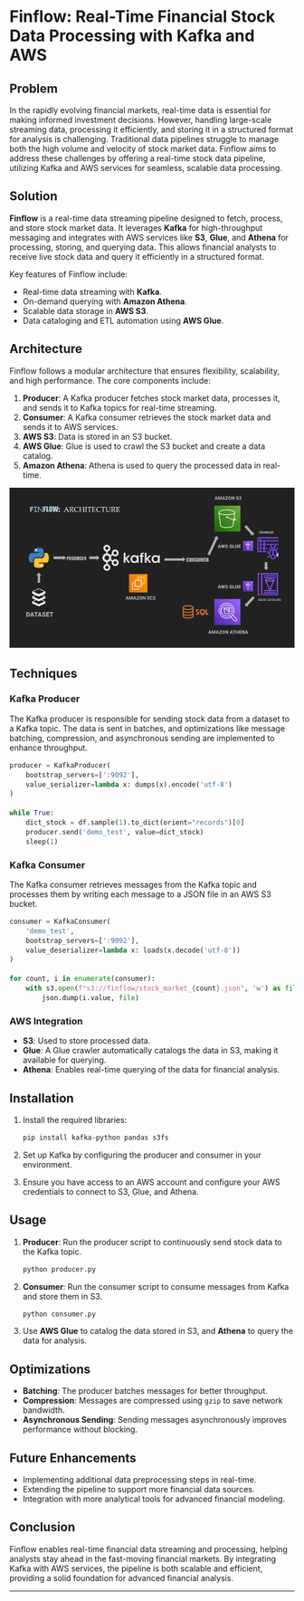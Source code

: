 
# Finflow: Real-Time Financial Stock Data Processing with Kafka and AWS


## Problem

In the rapidly evolving financial markets, real-time data is essential for making informed investment decisions. However, handling large-scale streaming data, processing it efficiently, and storing it in a structured format for analysis is challenging. Traditional data pipelines struggle to manage both the high volume and velocity of stock market data. Finflow aims to address these challenges by offering a real-time stock data pipeline, utilizing Kafka and AWS services for seamless, scalable data processing.

## Solution

**Finflow** is a real-time data streaming pipeline designed to fetch, process, and store stock market data. It leverages **Kafka** for high-throughput messaging and integrates with AWS services like **S3**, **Glue**, and **Athena** for processing, storing, and querying data. This allows financial analysts to receive live stock data and query it efficiently in a structured format.

Key features of Finflow include:
- Real-time data streaming with **Kafka**.
- On-demand querying with **Amazon Athena**.
- Scalable data storage in **AWS S3**.
- Data cataloging and ETL automation using **AWS Glue**.

## Architecture

Finflow follows a modular architecture that ensures flexibility, scalability, and high performance. The core components include:

1. **Producer**: A Kafka producer fetches stock market data, processes it, and sends it to Kafka topics for real-time streaming.
2. **Consumer**: A Kafka consumer retrieves the stock market data and sends it to AWS services.
3. **AWS S3**: Data is stored in an S3 bucket.
4. **AWS Glue**: Glue is used to crawl the S3 bucket and create a data catalog.
5. **Amazon Athena**: Athena is used to query the processed data in real-time.

![Finflow Architecture](FlowDiag.png)


## Techniques

### Kafka Producer

The Kafka producer is responsible for sending stock data from a dataset to a Kafka topic. The data is sent in batches, and optimizations like message batching, compression, and asynchronous sending are implemented to enhance throughput.

```python
producer = KafkaProducer(
    bootstrap_servers=[':9092'], 
    value_serializer=lambda x: dumps(x).encode('utf-8')
)

while True:
    dict_stock = df.sample(1).to_dict(orient="records")[0]
    producer.send('demo_test', value=dict_stock)
    sleep(1)
```

### Kafka Consumer

The Kafka consumer retrieves messages from the Kafka topic and processes them by writing each message to a JSON file in an AWS S3 bucket.

```python
consumer = KafkaConsumer(
    'demo_test',
    bootstrap_servers=[':9092'], 
    value_deserializer=lambda x: loads(x.decode('utf-8'))
)

for count, i in enumerate(consumer):
    with s3.open(f"s3://finflow/stock_market_{count}.json", 'w') as file:
        json.dump(i.value, file)
```

### AWS Integration

- **S3**: Used to store processed data.
- **Glue**: A Glue crawler automatically catalogs the data in S3, making it available for querying.
- **Athena**: Enables real-time querying of the data for financial analysis.

## Installation

1. Install the required libraries:
   ```bash
   pip install kafka-python pandas s3fs
   ```

2. Set up Kafka by configuring the producer and consumer in your environment.

3. Ensure you have access to an AWS account and configure your AWS credentials to connect to S3, Glue, and Athena.

## Usage

1. **Producer**: Run the producer script to continuously send stock data to the Kafka topic.
   ```bash
   python producer.py
   ```

2. **Consumer**: Run the consumer script to consume messages from Kafka and store them in S3.
   ```bash
   python consumer.py
   ```

3. Use **AWS Glue** to catalog the data stored in S3, and **Athena** to query the data for analysis.

## Optimizations

- **Batching**: The producer batches messages for better throughput.
- **Compression**: Messages are compressed using `gzip` to save network bandwidth.
- **Asynchronous Sending**: Sending messages asynchronously improves performance without blocking.

## Future Enhancements

- Implementing additional data preprocessing steps in real-time.
- Extending the pipeline to support more financial data sources.
- Integration with more analytical tools for advanced financial modeling.

## Conclusion

Finflow enables real-time financial data streaming and processing, helping analysts stay ahead in the fast-moving financial markets. By integrating Kafka with AWS services, the pipeline is both scalable and efficient, providing a solid foundation for advanced financial analysis.


---
